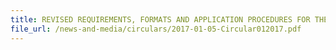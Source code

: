 ```yaml
---
title: REVISED REQUIREMENTS, FORMATS AND APPLICATION PROCEDURES FOR THE CERTIFICATE OF NON-MANIPULATION AND CERTIFICATE OF FREE SALE 
file_url: /news-and-media/circulars/2017-01-05-Circular012017.pdf
---
```

